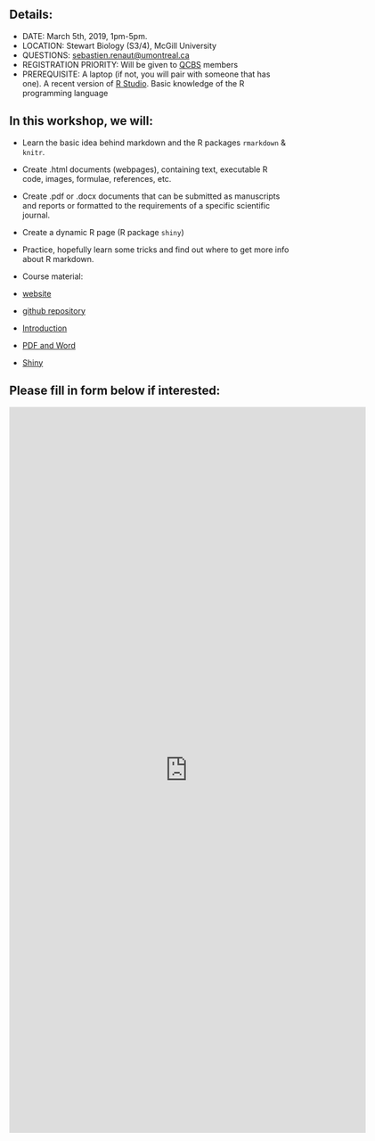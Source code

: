 ## Details:    
* DATE: March 5th, 2019, 1pm-5pm.    
* LOCATION: Stewart Biology (S3/4), McGill University  
* QUESTIONS: sebastien.renaut@umontreal.ca   
* REGISTRATION PRIORITY: Will be given to [QCBS](https://qcbs.ca/) members  
* PREREQUISITE: A laptop (if not, you will pair with someone that has one). A recent version of [R Studio](https://www.rstudio.com/). Basic knowledge of the R programming language   

## In this workshop, we will:  
* Learn the basic idea behind markdown and the R packages `rmarkdown` & `knitr`.  
* Create .html documents (webpages), containing text, executable R code, images, formulae, references, etc.  
* Create .pdf or .docx documents that can be submitted as manuscripts and reports or formatted to the requirements of a specific scientific journal.  
* Create a dynamic R page (R package `shiny`)  
* Practice, hopefully learn some tricks and find out where to get more info about R markdown.  

* Course material:
* [website](https://seb951.github.io/rmarkdown_workshop/)  
* [github repository](https://github.com/seb951/rmarkdown_workshop)  
* [Introduction](https://seb951.github.io/rmarkdown_workshop/Rmarkdown/rmarkdown_main.html)
* [PDF and Word](https://seb951.github.io/rmarkdown_workshop/Rmarkdown/rmarkdown_word_pdf.html)
* [Shiny](https://github.com/seb951/rmarkdown_workshop/blob/master/Rmarkdown/shiny.Rmd)


## Please fill in form below if interested:  
<iframe src="https://docs.google.com/forms/d/e/1FAIpQLSestwgIISKpfnv3U6Xiyh-8aZSMKG-Ahrt7BUmSgAMBHCr6Ew/viewform?embedded=true" width="640" height="1303" frameborder="0" marginheight="0" marginwidth="0">Loading...</iframe>
